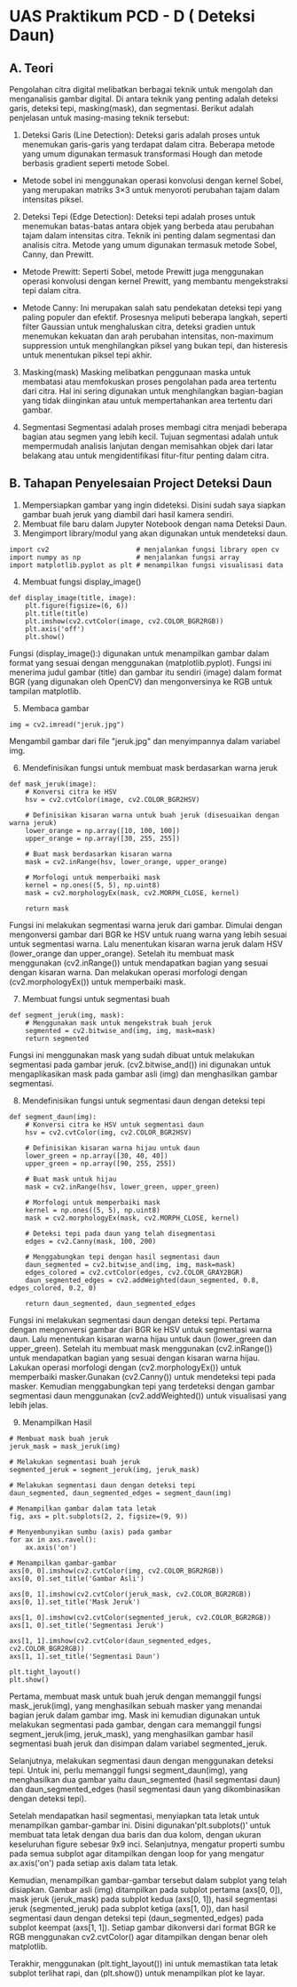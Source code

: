 # UAS Praktikum PCD - D ( Deteksi Daun)
## A. Teori 

Pengolahan citra digital melibatkan berbagai teknik untuk mengolah dan menganalisis gambar digital. Di antara teknik yang penting adalah deteksi garis, deteksi tepi, masking(mask), dan segmentasi. Berikut adalah penjelasan  untuk masing-masing teknik tersebut:

1. Deteksi Garis (Line Detection):
Deteksi garis adalah proses untuk menemukan garis-garis yang terdapat dalam citra. Beberapa metode yang umum digunakan termasuk transformasi Hough dan metode berbasis gradient seperti metode Sobel.
- Metode sobel ini menggunakan operasi konvolusi dengan kernel Sobel, yang merupakan matriks 3×3 untuk menyoroti perubahan tajam dalam intensitas piksel.

2. Deteksi Tepi (Edge Detection):
Deteksi tepi adalah proses untuk menemukan batas-batas antara objek yang berbeda atau perubahan tajam dalam intensitas citra. Teknik ini penting dalam segmentasi dan analisis citra. Metode yang umum digunakan termasuk metode Sobel, Canny, dan Prewitt.

- Metode Prewitt: Seperti Sobel, metode Prewitt juga menggunakan operasi konvolusi dengan kernel Prewitt, yang membantu mengekstraksi tepi dalam citra.

- Metode Canny: Ini merupakan salah satu pendekatan deteksi tepi yang paling populer dan efektif. Prosesnya meliputi beberapa langkah, seperti filter Gaussian untuk menghaluskan citra, deteksi gradien untuk menemukan kekuatan dan arah perubahan intensitas, non-maximum suppression untuk menghilangkan piksel yang bukan tepi, dan histeresis untuk menentukan piksel tepi akhir.

3. Masking(mask)
Masking melibatkan penggunaan maska untuk membatasi atau memfokuskan proses pengolahan pada area tertentu dari citra. Hal ini sering digunakan untuk menghilangkan bagian-bagian yang tidak diinginkan atau untuk mempertahankan area tertentu dari gambar.

4. Segmentasi
Segmentasi adalah proses membagi citra menjadi beberapa bagian atau segmen yang lebih kecil. Tujuan segmentasi adalah untuk mempermudah analisis lanjutan dengan memisahkan objek dari latar belakang atau untuk mengidentifikasi fitur-fitur penting dalam citra.


## B. Tahapan Penyelesaian Project Deteksi Daun
1) Mempersiapkan gambar yang ingin dideteksi. Disini sudah saya siapkan gambar buah jeruk yang diambil dari hasil kamera sendiri.
2) Membuat file baru dalam Jupyter Notebook dengan nama Deteksi Daun.
3) Mengimport library/modul yang akan digunakan untuk mendeteksi daun.
```
import cv2                      # menjalankan fungsi library open cv
import numpy as np              # menjalankan fungsi array
import matplotlib.pyplot as plt # menampilkan fungsi visualisasi data
```
4) Membuat fungsi display_image()

```
def display_image(title, image):
    plt.figure(figsize=(6, 6))
    plt.title(title)
    plt.imshow(cv2.cvtColor(image, cv2.COLOR_BGR2RGB))
    plt.axis('off')
    plt.show()
```
Fungsi (display_image():) digunakan untuk menampilkan gambar dalam format yang sesuai dengan menggunakan (matplotlib.pyplot). Fungsi ini menerima judul gambar (title) dan gambar itu sendiri (image) dalam format BGR (yang digunakan oleh OpenCV) dan mengonversinya ke RGB untuk tampilan matplotlib.

5) Membaca gambar
```
img = cv2.imread("jeruk.jpg")
```
Mengambil gambar dari file "jeruk.jpg" dan menyimpannya dalam variabel img.

6) Mendefinisikan fungsi untuk membuat mask berdasarkan warna jeruk
```
def mask_jeruk(image):
    # Konversi citra ke HSV
    hsv = cv2.cvtColor(image, cv2.COLOR_BGR2HSV)
    
    # Definisikan kisaran warna untuk buah jeruk (disesuaikan dengan warna jeruk)
    lower_orange = np.array([10, 100, 100])
    upper_orange = np.array([30, 255, 255])
    
    # Buat mask berdasarkan kisaran warna
    mask = cv2.inRange(hsv, lower_orange, upper_orange)
    
    # Morfologi untuk memperbaiki mask
    kernel = np.ones((5, 5), np.uint8)
    mask = cv2.morphologyEx(mask, cv2.MORPH_CLOSE, kernel)
    
    return mask
```
Fungsi ini melakukan segmentasi warna jeruk dari gambar. Dimulai dengan mengonversi gambar dari BGR ke HSV untuk ruang warna yang lebih sesuai untuk segmentasi warna. Lalu menentukan kisaran warna jeruk dalam HSV (lower_orange dan upper_orange).
Setelah itu membuat mask menggunakan (cv2.inRange()) untuk mendapatkan bagian yang sesuai dengan kisaran warna.
Dan melakukan operasi morfologi dengan (cv2.morphologyEx()) untuk memperbaiki mask.

7) Membuat fungsi untuk segmentasi buah
```
def segment_jeruk(img, mask):
    # Menggunakan mask untuk mengekstrak buah jeruk
    segmented = cv2.bitwise_and(img, img, mask=mask)
    return segmented
```
Fungsi ini menggunakan mask yang sudah dibuat untuk melakukan segmentasi pada gambar jeruk. (cv2.bitwise_and()) ini digunakan untuk mengaplikasikan mask pada gambar asli (img) dan menghasilkan gambar segmentasi.

8) Mendefinisikan fungsi untuk segmentasi daun dengan deteksi tepi
```
def segment_daun(img):
    # Konversi citra ke HSV untuk segmentasi daun
    hsv = cv2.cvtColor(img, cv2.COLOR_BGR2HSV)
    
    # Definisikan kisaran warna hijau untuk daun
    lower_green = np.array([30, 40, 40])
    upper_green = np.array([90, 255, 255])
    
    # Buat mask untuk hijau
    mask = cv2.inRange(hsv, lower_green, upper_green)
    
    # Morfologi untuk memperbaiki mask
    kernel = np.ones((5, 5), np.uint8)
    mask = cv2.morphologyEx(mask, cv2.MORPH_CLOSE, kernel)
    
    # Deteksi tepi pada daun yang telah disegmentasi
    edges = cv2.Canny(mask, 100, 200)
    
    # Menggabungkan tepi dengan hasil segmentasi daun
    daun_segmented = cv2.bitwise_and(img, img, mask=mask)
    edges_colored = cv2.cvtColor(edges, cv2.COLOR_GRAY2BGR)
    daun_segmented_edges = cv2.addWeighted(daun_segmented, 0.8, edges_colored, 0.2, 0)
    
    return daun_segmented, daun_segmented_edges
```
Fungsi ini melakukan segmentasi daun dengan deteksi tepi.
Pertama dengan mengonversi gambar dari BGR ke HSV untuk segmentasi warna daun.
Lalu menentukan kisaran warna hijau untuk daun (lower_green dan upper_green).
Setelah itu membuat mask menggunakan (cv2.inRange()) untuk mendapatkan bagian yang sesuai dengan kisaran warna hijau.
Lakukan operasi morfologi dengan (cv2.morphologyEx()) untuk memperbaiki masker.Gunakan (cv2.Canny()) untuk mendeteksi tepi pada masker.
Kemudian menggabungkan tepi yang terdeteksi dengan gambar segmentasi daun menggunakan (cv2.addWeighted()) untuk visualisasi yang lebih jelas.

9) Menampilkan Hasil 
```
# Membuat mask buah jeruk
jeruk_mask = mask_jeruk(img)

# Melakukan segmentasi buah jeruk
segmented_jeruk = segment_jeruk(img, jeruk_mask)

# Melakukan segmentasi daun dengan deteksi tepi
daun_segmented, daun_segmented_edges = segment_daun(img)

# Menampilkan gambar dalam tata letak
fig, axs = plt.subplots(2, 2, figsize=(9, 9))

# Menyembunyikan sumbu (axis) pada gambar
for ax in axs.ravel():
    ax.axis('on')

# Menampilkan gambar-gambar
axs[0, 0].imshow(cv2.cvtColor(img, cv2.COLOR_BGR2RGB))
axs[0, 0].set_title('Gambar Asli')

axs[0, 1].imshow(cv2.cvtColor(jeruk_mask, cv2.COLOR_BGR2RGB))
axs[0, 1].set_title('Mask Jeruk')

axs[1, 0].imshow(cv2.cvtColor(segmented_jeruk, cv2.COLOR_BGR2RGB))
axs[1, 0].set_title('Segmentasi Jeruk')

axs[1, 1].imshow(cv2.cvtColor(daun_segmented_edges, cv2.COLOR_BGR2RGB))
axs[1, 1].set_title('Segmentasi Daun')

plt.tight_layout()
plt.show()

```
Pertama, membuat mask untuk buah jeruk dengan memanggil fungsi mask_jeruk(img), yang menghasilkan sebuah masker yang menandai bagian jeruk dalam gambar img. Mask ini kemudian digunakan untuk melakukan segmentasi pada gambar, dengan cara memanggil fungsi segment_jeruk(img, jeruk_mask), yang menghasilkan gambar hasil segmentasi buah jeruk dan disimpan dalam variabel segmented_jeruk.

Selanjutnya, melakukan segmentasi daun dengan menggunakan deteksi tepi. Untuk ini, perlu memanggil fungsi segment_daun(img), yang menghasilkan dua gambar yaitu daun_segmented (hasil segmentasi daun) dan daun_segmented_edges (hasil segmentasi daun yang dikombinasikan dengan deteksi tepi).

Setelah mendapatkan hasil segmentasi,  menyiapkan tata letak untuk menampilkan gambar-gambar ini. Disini digunakan'plt.subplots()' untuk membuat tata letak dengan dua baris dan dua kolom, dengan ukuran keseluruhan figure sebesar 9x9 inci. Selanjutnya, mengatur properti sumbu pada semua subplot agar ditampilkan dengan loop for yang mengatur ax.axis('on') pada setiap axis dalam tata letak.

Kemudian, menampilkan gambar-gambar tersebut dalam subplot yang telah disiapkan. Gambar asli (img) ditampilkan pada subplot pertama (axs[0, 0]), mask jeruk (jeruk_mask) pada subplot kedua (axs[0, 1]), hasil segmentasi jeruk (segmented_jeruk) pada subplot ketiga (axs[1, 0]), dan hasil segmentasi daun dengan deteksi tepi (daun_segmented_edges) pada subplot keempat (axs[1, 1]). Setiap gambar dikonversi dari format BGR ke RGB menggunakan cv2.cvtColor() agar ditampilkan dengan benar oleh matplotlib.

Terakhir, menggunakan (plt.tight_layout()) ini untuk memastikan tata letak subplot terlihat rapi, dan (plt.show()) untuk menampilkan plot ke layar. 







